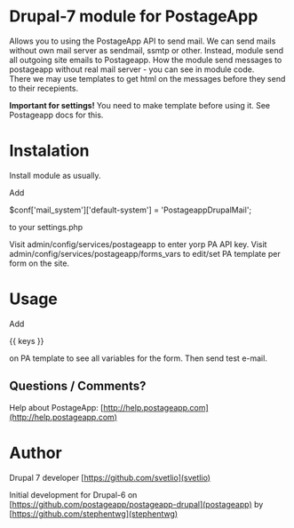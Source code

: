 Drupal-7 module for PostageApp
==============================

Allows you to using the PostageApp API to send mail. We can send mails without own mail server as sendmail, ssmtp or other. Instead, module send all outgoing site emails to Postageapp. How the module send messages to postageapp without real mail server - you can see in module code.<br>There we may use templates to get html on the messages before they send to their recepients.<p> <b>Important for settings!</b> You need to make template before using it. See Postageapp docs for this.

Instalation
===========

Install module as usually.

Add

$conf['mail_system']['default-system'] = 'PostageappDrupalMail';

to your settings.php

Visit admin/config/services/postageapp to enter yorp PA API key.
Visit admin/config/services/postageapp/forms_vars to edit/set PA template per form on the site.

Usage
=====
Add

{{ keys }}

on PA template to see all variables for the form. Then send test e-mail.


Questions / Comments?
---------------------

Help about PostageApp: [http://help.postageapp.com](http://help.postageapp.com)

Author
======

Drupal 7 developer [https://github.com/svetlio](svetlio)

Initial development for Drupal-6 on [https://github.com/postageapp/postageapp-drupal](postageapp) by [https://github.com/stephentwg](stephentwg)
